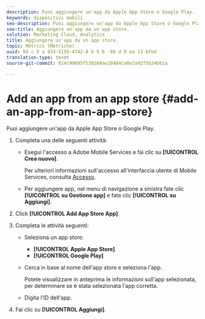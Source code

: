```yaml
---
description: Puoi aggiungere un'app da Apple App Store o Google Play.
keywords: dispositivi mobili
seo-description: Puoi aggiungere un'app da Apple App Store o Google Play.
seo-title: Aggiungere un'app da un app store.
solution: Marketing Cloud, Analytics
title: Aggiungere un'app da un app store.
topic: Metrics (Metriche)
uuid: 94 c 8 a 924-5156-4742-8 b 5 b -88 d 9 ea 13 bfed
translation-type: tm+mt
source-git-commit: 814c99695f538160ae28484ca8e2a92f5b24bb1a

---
```



# Add an app from an app store {#add-an-app-from-an-app-store}

Puoi aggiungere un'app da Apple App Store o Google Play.

1. Completa una delle seguenti attività:

   * Esegui l'accesso a Adobe Mobile Services e fai clic su **[!UICONTROL Crea nuovo]**.

      Per ulteriori informazioni sull'accesso all'interfaccia utente di Mobile Services, consulta [Accesso](/help/using/gs/gs-signin.md).

   * Per aggiungere app, nel menu di navigazione a sinistra fate clic **[!UICONTROL su Gestione app]** e fate clic **[!UICONTROL su Aggiungi]**.

1. Click **[!UICONTROL Add App Store App]**.
1. Completa le attività seguenti:

   * Seleziona un app store:
      * **[!UICONTROL Apple App Store]**
      * **[!UICONTROL Google Play]**
   * Cerca in base al nome dell'app store e seleziona l'app.

      Potete visualizzare in anteprima le informazioni sull'app selezionata, per determinare se è stata selezionata l'app corretta.

   * Digita l'ID dell'app.


1. Fai clic su **[!UICONTROL Aggiungi]**.